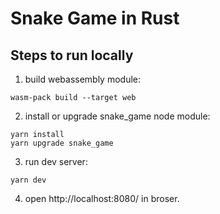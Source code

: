 # Snake Game in Rust

## Steps to run locally

1. build webassembly module:
```shell
wasm-pack build --target web
```

2. install or upgrade snake_game node module:
```shell
yarn install
yarn upgrade snake_game
```

3. run dev server:
```shell
yarn dev
```

4. open http://localhost:8080/ in broser.
